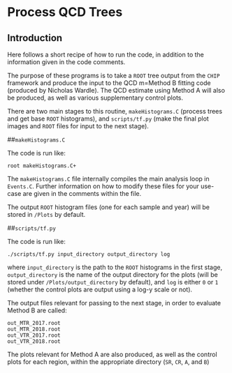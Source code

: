# Process QCD Trees

## Introduction

Here follows a short recipe of how to run the code, in addition to the information given in the code comments.

The purpose of these programs is to take a `ROOT` tree output from the `CHIP` framework and produce the input to the QCD m=Method B fitting code (produced by Nicholas Wardle). The QCD estimate using Method A will also be produced, as well as various supplementary control plots.

There are two main stages to this routine, `makeHistograms.C` (process trees and get base `ROOT` histograms), and `scripts/tf.py` (make the final plot images and `ROOT` files for input to the next stage).

##`makeHistograms.C`

The code is run like:

`root makeHistograms.C+`

The `makeHistograms.C` file internally compiles the main analysis loop in `Events.C`. Further information on how to modify these files for your use-case are given in the comments within the file.

The output `ROOT` histogram files (one for each sample and year) will be stored in `/Plots` by default.

##`scripts/tf.py`

The code is run like:

`./scripts/tf.py input_directory output_directory log`

where `input_directory` is the path to the `ROOT` histograms in the first stage, `output_directory` is the name of the output directory for the plots (will be stored under `/Plots/output_directory` by default), and `log` is either `0` or `1` (whether the control plots are output using a log-y scale or not).

The output files relevant for passing to the next stage, in order to evaluate Method B are called:

```
out_MTR_2017.root
out_MTR_2018.root
out_VTR_2017.root
out_VTR_2018.root
```

The plots relevant for Method A are also produced, as well as the control plots for each region, within the appropriate directory (`SR`, `CR`, `A`, and `B`)